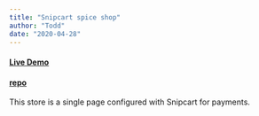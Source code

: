 ```yaml
---
title: "Snipcart spice shop"
author: "Todd"
date: "2020-04-28"
---
```


#### [Live Demo](https://mystifying-mclean-4952d7.netlify.app/)

#### [repo](https://github.com/prokopious/giftShop2)

This store is a single page configured with Snipcart for payments.
